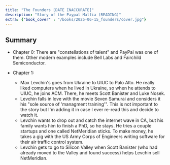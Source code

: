 ```yaml
---
title: "The Founders [DATE INACCURATE]"
description: "Story of the Paypal Malfia (READING)"
extra: {"book_cover" : "/books/2025-06-15_founders/cover.jpg"}
---
```



## Summary
 - Chapter 0: There are "constellations of talent" and PayPal was one of them. Other modern examples include Bell Labs and Fairchild Semiconductor. 

 - Chapter 1: 
    - Max Levchin's goes from Ukraine to UIUC to Palo Alto. He really liked computers when he lived in Ukraine, so when he attends to UIUC, he joins ACM. There, he meets Scott Banister and Luke Nosek.  
    - Levchin falls in love with the movie Seven Samurai and considers it his "sole source of 'managment training'". This is not important to the story but I'm adding it in case I ever re-read this and decide to watch it.  
    - Levchin wants to drop out and catch the internet wave in CA, but his family wants him to finish a PhD, so he stays. He tries a couple startups and one called NetMeridian sticks. To make money, he takes a gig with the US Army Corps of Engineers writing software for their air traffic control system. 
    - Levchin gets to go to Silicon Valley when Scott Banister (who had already moved to the Valley and found success) helps Levchin sell NetMeridian.